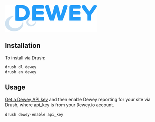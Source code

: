 ![Dewey](dewey.png "Dewey")

## Installation

To install via Drush:

	drush dl dewey
	drush en dewey

## Usage

[Get a Dewey API key](http://dewey.io) and then enable Dewey reporting for your site via Drush, where api_key is from your Dewey.io account.

	drush dewey-enable api_key
